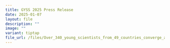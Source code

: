 ```yaml
---
title: GYSS 2025 Press Release
date: 2025-01-07
layout: file
description: ""
image: ""
variant: tiptap
file_url: /files/Over_340_young_scientists_from_49_countries_converge_at_the_2025_Global_Young_Scientists_Summit.pdf
---
```

